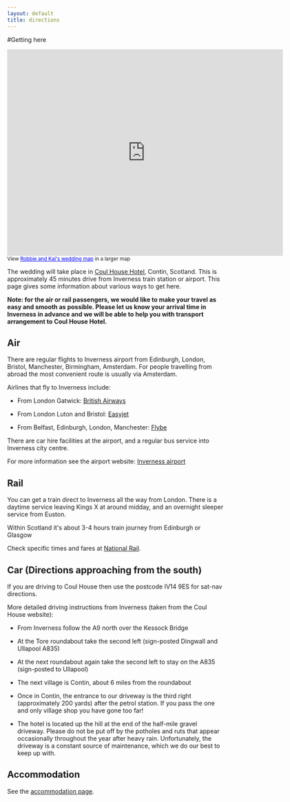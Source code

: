 ```yaml
---
layout: default
title: directions
---
```


#Getting here

<div class='gmaps'>
<iframe width="640" height="480" frameborder="0" scrolling="no" marginheight="0" marginwidth="0" src="https://maps.google.co.uk/maps/ms?msa=0&amp;msid=216947055802982788673.0004c80143f8399bd2190&amp;ie=UTF8&amp;t=m&amp;source=embed&amp;ll=57.585087,-4.476929&amp;spn=0.353352,0.878906&amp;z=10&amp;output=embed"></iframe><br /><small>View <a href="https://maps.google.co.uk/maps/ms?msa=0&amp;msid=216947055802982788673.0004c80143f8399bd2190&amp;ie=UTF8&amp;t=m&amp;source=embed&amp;ll=57.585087,-4.476929&amp;spn=0.353352,0.878906&amp;z=10" style="color:#0000FF;text-align:left">Robbie and Kai's wedding map</a> in a larger map</small>
</div>

The wedding will take place in [Coul House Hotel](http://www.coulhousehotel.co.uk/), Contin, Scotland. This is approximately 45 minutes drive from Inverness train station or airport. This page gives some information about various ways to get here.

**Note: for the air or rail passengers, we would like to make your travel as easy and smooth as possible. Please let us know your arrival time in Inverness in advance and we will be able to help you with transport arrangement to Coul House Hotel.**


## Air
There are regular flights to Inverness airport from Edinburgh, London, Bristol, Manchester, Birmingham, Amsterdam. For people travelling from abroad the most convenient route is usually via Amsterdam.

Airlines that fly to Inverness include:

* From London Gatwick: [British Airways](http://www.ba.com/)

* From London Luton and Bristol: [Easyjet](http://www.easyjet.com/)

* From Belfast, Edinburgh, London, Manchester: [Flybe](http://www.flybe.com/)

There are car hire facilities at the airport, and a regular bus service into Inverness city centre.

For more information see the airport website: [Inverness airport](http://www.hial.co.uk:8000/inverness-airport/)

## Rail
You can get a train direct to Inverness all the way from London. There is a daytime service leaving Kings X at around midday, and an overnight sleeper service from Euston.

Within Scotland it's about 3-4 hours train journey from Edinburgh or Glasgow

Check specific times and fares at [National Rail](http://www.nationalrail.co.uk/).

## Car (Directions approaching from the south)

If you are driving to Coul House then use the postcode IV14 9ES for sat-nav directions.

More detailed driving instructions from Inverness (taken from the Coul House website):

* From Inverness follow the A9 north over the Kessock Bridge

* At the Tore roundabout take the second left (sign-posted Dingwall and Ullapool A835)

* At the next roundabout again take the second left to stay on the A835 (sign-posted to Ullapool)

* The next village is Contin, about 6 miles from the roundabout

* Once in Contin, the entrance to our driveway is the third right (approximately 200 yards) after the petrol station. If you pass the one and only village shop you have gone too far!

* The hotel is located up the hill at the end of the half-mile gravel driveway. Please do not be put off by the potholes and ruts that appear occasionally throughout the year after heavy rain. Unfortunately, the driveway is a constant source of maintenance, which we do our best to keep up with.


## Accommodation

See the [accommodation page](/accommodation).
